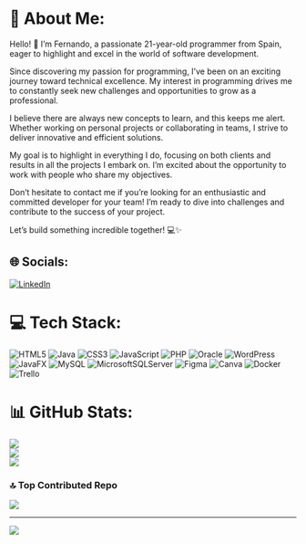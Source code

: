 # 💫 About Me:
Hello! 👋 I’m Fernando, a passionate 21-year-old programmer from Spain, eager to highlight and excel in the world of software development.

Since discovering my passion for programming, I’ve been on an exciting journey toward technical excellence. My interest in programming drives me to constantly seek new challenges and opportunities to grow as a professional.

I believe there are always new concepts to learn, and this keeps me alert. Whether working on personal projects or collaborating in teams, I strive to deliver innovative and efficient solutions.

My goal is to highlight  in everything I do, focusing on both clients and results in all the projects I embark on. I’m excited about the opportunity to work with people who share my objectives.

Don’t hesitate to contact me if you’re looking for an enthusiastic and committed developer for your team! I’m ready to dive into challenges and contribute to the success of your project.

Let’s build something incredible together! 💻✨



## 🌐 Socials:
[![LinkedIn](https://img.shields.io/badge/LinkedIn-%230077B5.svg?logo=linkedin&logoColor=white)](https://www.linkedin.com/in/fernando-jos%C3%A9-s%C3%A1nchez-corbal%C3%A1n-773a3a180/) 

# 💻 Tech Stack:
![HTML5](https://img.shields.io/badge/html5-%23E34F26.svg?style=for-the-badge&logo=html5&logoColor=white) ![Java](https://img.shields.io/badge/java-%23ED8B00.svg?style=for-the-badge&logo=openjdk&logoColor=white) ![CSS3](https://img.shields.io/badge/css3-%231572B6.svg?style=for-the-badge&logo=css3&logoColor=white) ![JavaScript](https://img.shields.io/badge/javascript-%23323330.svg?style=for-the-badge&logo=javascript&logoColor=%23F7DF1E) ![PHP](https://img.shields.io/badge/php-%23777BB4.svg?style=for-the-badge&logo=php&logoColor=white) ![Oracle](https://img.shields.io/badge/Oracle-F80000?style=for-the-badge&logo=oracle&logoColor=white) ![WordPress](https://img.shields.io/badge/WordPress-%23117AC9.svg?style=for-the-badge&logo=WordPress&logoColor=white) ![JavaFX](https://img.shields.io/badge/javafx-%23FF0000.svg?style=for-the-badge&logo=javafx&logoColor=white) ![MySQL](https://img.shields.io/badge/mysql-4479A1.svg?style=for-the-badge&logo=mysql&logoColor=white) ![MicrosoftSQLServer](https://img.shields.io/badge/Microsoft%20SQL%20Server-CC2927?style=for-the-badge&logo=microsoft%20sql%20server&logoColor=white) ![Figma](https://img.shields.io/badge/figma-%23F24E1E.svg?style=for-the-badge&logo=figma&logoColor=white) ![Canva](https://img.shields.io/badge/Canva-%2300C4CC.svg?style=for-the-badge&logo=Canva&logoColor=white) ![Docker](https://img.shields.io/badge/docker-%230db7ed.svg?style=for-the-badge&logo=docker&logoColor=white) ![Trello](https://img.shields.io/badge/Trello-%23026AA7.svg?style=for-the-badge&logo=Trello&logoColor=white)
# 📊 GitHub Stats:
![](https://github-readme-stats.vercel.app/api?username=FernandoCorbalan&theme=algolia&hide_border=false&include_all_commits=false&count_private=false)<br/>
![](https://github-readme-streak-stats.herokuapp.com/?user=FernandoCorbalan&theme=algolia&hide_border=false)<br/>
![](https://github-readme-stats.vercel.app/api/top-langs/?username=FernandoCorbalan&theme=algolia&hide_border=false&include_all_commits=false&count_private=false&layout=compact)

### 🔝 Top Contributed Repo
![](https://github-contributor-stats.vercel.app/api?username=FernandoCorbalan&limit=5&theme=dark&combine_all_yearly_contributions=true)

---
[![](https://visitcount.itsvg.in/api?id=FernandoCorbalan&icon=0&color=0)](https://visitcount.itsvg.in)

<!-- Proudly created with GPRM ( https://gprm.itsvg.in ) -->
